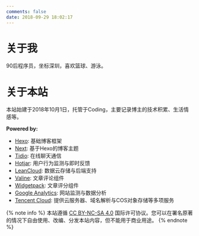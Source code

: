 ```yaml
---
comments: false
date: 2018-09-29 18:02:17
---
```


# 关于我

90后程序员，坐标深圳，喜欢篮球、游泳。

# 关于本站

本站始建于2018年10月1日，托管于Coding，主要记录博主的技术积累、生活情感等。

<p style="margin: 0px; font-weight: bold;">Powered by:</p>

- [Hexo](https://hexo.io/zh-cn/): 基础博客框架
- [Next](https://github.com/theme-next/hexo-theme-next): 基于Hexo的博客主题
- [Tidio](https://www.tidiochat.com/): 在线聊天通信
- [Hotjar](https://www.hotjar.com/): 用户行为监测与即时反馈
- [LeanCloud](https://leancloud.cn/): 数据云存储与后端支持
- [Valine](https://valine.js.org/): 文章评论组件
- [Widgetpack](https://widgetpack.com/): 文章评分组件
- [Google Analytics](https://analytics.google.com/): 网站监测与数据分析
- [Tencent Cloud](https://cloud.tencent.com/): 提供云服务器、域名解析与COS对象存储等多项服务

{% note info %}
本站遵循 [CC BY-NC-SA 4.0](https://creativecommons.org/licenses/by-nc-sa/4.0/) 国际许可协议。您可以在署名原著的情况下自由使用、改编、分发本站内容，但不能用于商业用途。
{% endnote %}


